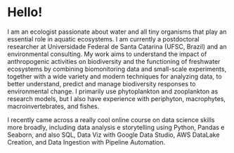 # Hello!
I am an ecologist passionate about water and all tiny organisms that play an essential role in aquatic ecosystems. I am currently a postdoctoral researcher at Universidade Federal de Santa Catarina (UFSC, Brazil) and an environmental consulting. My work aims to understand the impact of anthropogenic activities on biodiversity and the functioning of freshwater ecosystems by combining biomonitoring data and small-scale experiments, together with a wide variety and modern techniques for analyzing data, to better understand, predict and manage biodiversity responses to environmental change. I primarily use phytoplankton and zooplankton as research models, but I also have experience with periphyton, macrophytes, macroinvertebrates, and fishes.

I recently came across a really cool online course on data science skills more broadly, including data analysis e storytelling using Python, Pandas e Seaborn, and also SQL, Data Viz with Google Data Studio, AWS DataLake Creation, and Data Ingestion with Pipeline Automation.
